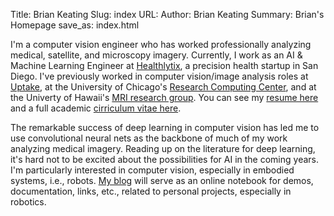 Title: Brian Keating
Slug: index
URL: 
Author: Brian Keating
Summary: Brian's Homepage
save_as: index.html

I'm a computer vision engineer who has worked professionally analyzing medical, satellite, and microscopy imagery. Currently, I work as an AI & Machine Learning Engineer at [Healthlytix](https://www.healthlytix.com/), a precision health startup in San Diego. I've previously worked in computer vision/image analysis roles at [Uptake](www.uptake.com), at the University of Chicago's [Research Computing Center](https://rcc.uchicago.edu/), and at the Univerty of Hawaii's [MRI research group](http://hawaii.edu/mri/home_v6.htm). You can see my [resume here]({filename}/pdfs/keating_resume.pdf) and a full academic [cirriculum vitae here]({filename}/pdfs/keating_cv.pdf).

The remarkable success of deep learning in computer vision has led me to use  convolutional neural nets as the backbone of much of my work analyzing medical imagery. Reading up on the literature for deep learning, it's hard not to be excited about the possibilities for AI in the coming years. I'm particularly interested in computer vision, especially in embodied systems, i.e., robots.  [My blog](blog.html) will serve as an online notebook for demos, documentation, links, etc., related to personal projects, especially in robotics.